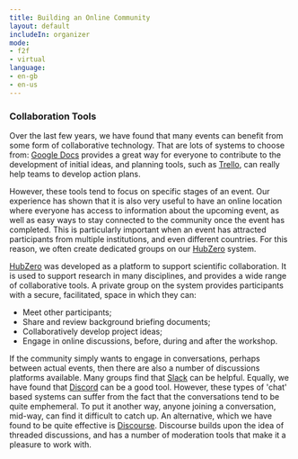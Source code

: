 ```yaml
---
title: Building an Online Community
layout: default
includeIn: organizer
mode:
- f2f
- virtual
language: 
- en-gb
- en-us
---
```

### Collaboration Tools 
Over the last few years, we have found that many events can benefit from some form of collaborative technology. That are lots of systems to choose from: [Google Docs](https://www.google.com/docs/about/) provides a great way for everyone to contribute to the development of initial ideas, and planning tools, such as [Trello](https://trello.com), can really help teams to develop action plans.

However, these tools tend to focus on specific stages of an event. Our experience has shown that it is also very useful to have an online location where everyone has access to information about the upcoming event, as well as easy ways to stay connected to the community once the event has completed. This is particularly important when an event has attracted participants from multiple institutions, and even different countries. For this reason, we often create dedicated groups on our [HubZero](http://hubzero.org) system.

[HubZero](http://hubzero.org) was developed as a platform to support scientific collaboration. It is used to support research in many disciplines, and provides a wide range of collaborative tools. A private group on the system provides participants with a secure, facilitated, space in which they can:
 * Meet other participants;
 * Share and review background briefing documents;
 * Collaboratively develop project ideas;
 * Engage in online discussions, before, during and after the workshop.

If the community simply wants to engage in conversations, perhaps between actual events, then there are also a number of discussions platforms available. Many groups find that [Slack](https://slack.com) can be helpful. Equally, we have found that [Discord](https://discord.com) can be a good tool. However, these types of 'chat' based systems can suffer from the fact that the conversations tend to be quite emphemeral. To put it another way, anyone joining a conversation, mid-way, can find it difficult to catch up. An alternative, which we have found to be quite effective is [Discourse](https://discourse.org). Discourse builds upon the idea of threaded discussions, and has a number of moderation tools that make it a pleasure to work with.